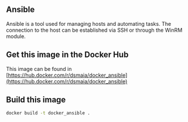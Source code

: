 ## Ansible
Ansible is a tool used for managing hosts and automating tasks. The connection to the host can be established via SSH or through the WinRM module.

## Get this image in the Docker Hub
This image can be found in [https://hub.docker.com/r/dsmaia/docker_ansible](https://hub.docker.com/r/dsmaia/docker_ansible)

## Build this image

```bash
docker build -t docker_ansible .
```
